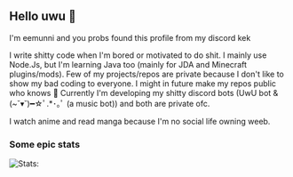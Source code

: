 ## Hello uwu 👋

I'm eemunni and you probs found this profile from my discord kek

I write shitty code when I'm bored or motivated to do shit. I mainly use Node.Js, but I'm learning Java too (mainly for JDA and Minecraft plugins/mods). Few of my projects/repos are private because I don't like to show my bad coding to everyone. I might in future make my repos public who knows :shrug: Currently I'm developing my shitty discord bots (UwU bot & (~˘▾˘)━☆ﾟ.*･｡ﾟ (a music bot)) and both are private ofc.

I watch anime and read manga because I'm no social life owning weeb.

### Some epic stats

![Stats:](https://github-readme-stats.vercel.app/api?username=eemunni&count_private=true&hide=contribs,prs&title_color=ff69b4&bg_color=ffffff&icon_color=ff69b4&show_icons=true&hide_border=true)
